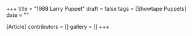 +++
title = "1988 Larry Puppet"
draft = false
tags = [Showtape Puppets]
date = ""

[Article]
contributors = []
gallery = []
+++